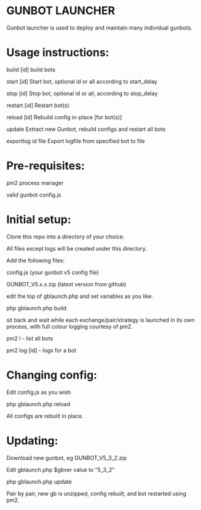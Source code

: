 GUNBOT LAUNCHER
===

Gunbot launcher is used to deploy and maintain many individual gunbots.



Usage instructions:
===

build [id]          build bots

start [id]          Start bot, optional id or all according to start_delay

stop [id]           Stop bot, optional id or all, according to stop_delay

restart [id]        Restart bot(s)

reload [id]         Rebuild config in-place [for bot(s)]

update              Extract new Gunbot, rebuild configs and restart all bots

exportlog id file   Export logfile from specified bot to file




Pre-requisites:
===
pm2 process manager

valid gunbot config.js



Initial setup:
===
Clone this repo into a directory of your choice.

All files except logs will be created under this directory.

Add the following files:

 config.js          (your gunbot v5 config file)

 GUNBOT_V5.x.x.zip  (latest version from github)

edit the top of gblaunch.php and set variables as you like.



php gblaunch.php build

sit back and wait while each exchange/pair/strategy is launched in its own process, with full colour logging courtesy of pm2.

pm2 l   - list all bots

pm2 log [id]  - logs for a bot



Changing config:
===
Edit config.js as you wish

php gblaunch.php reload

All configs are rebuilt in place.



Updating:
===
Download new gunbot, eg GUNBOT_V5_3_2.zip

Edit gblaunch.php $gbver value to "5_3_2"

php gblaunch.php update

Pair by pair, new gb is unzipped, config rebuilt, and bot restarted using pm2.
